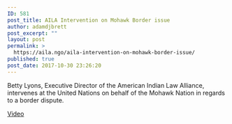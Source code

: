 ```yaml
---
ID: 581
post_title: AILA Intervention on Mohawk Border issue
author: adamdjbrett
post_excerpt: ""
layout: post
permalink: >
  https://aila.ngo/aila-intervention-on-mohawk-border-issue/
published: true
post_date: 2017-10-30 23:26:20
---
```

Betty Lyons, Executive Director of the American Indian Law Alliance, intervenes at the United Nations on behalf of the Mohawk Nation in regards to a border dispute.


[Video](/wp-content/uploads/2015/07/BettyLyonsVideo.mp4)
